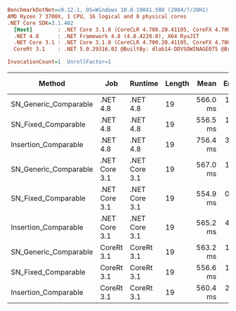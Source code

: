 ``` ini

BenchmarkDotNet=v0.12.1, OS=Windows 10.0.19041.508 (2004/?/20H1)
AMD Ryzen 7 3700X, 1 CPU, 16 logical and 8 physical cores
.NET Core SDK=3.1.402
  [Host]        : .NET Core 3.1.8 (CoreCLR 4.700.20.41105, CoreFX 4.700.20.41903), X64 RyuJIT
  .NET 4.8      : .NET Framework 4.8 (4.8.4220.0), X64 RyuJIT
  .NET Core 3.1 : .NET Core 3.1.8 (CoreCLR 4.700.20.41105, CoreFX 4.700.20.41903), X64 RyuJIT
  CoreRt 3.1    : .NET 5.0.29316.02 @BuiltBy: dlab14-DDVSOWINAGE075 @Branch: master @Commit: 40be8b7e2598b2ccb827fd90cd30c0e2d4496941, X64 AOT

InvocationCount=1  UnrollFactor=1  

```
|                Method |           Job |       Runtime | Length |     Mean |   Error |  StdDev | Gen 0 | Gen 1 | Gen 2 | Allocated |
|---------------------- |-------------- |-------------- |------- |---------:|--------:|--------:|------:|------:|------:|----------:|
| SN_Generic_Comparable |      .NET 4.8 |      .NET 4.8 |     19 | 566.0 ms | 1.71 ms | 1.60 ms |     - |     - |     - |         - |
|   SN_Fixed_Comparable |      .NET 4.8 |      .NET 4.8 |     19 | 556.5 ms | 1.64 ms | 1.54 ms |     - |     - |     - |         - |
|  Insertion_Comparable |      .NET 4.8 |      .NET 4.8 |     19 | 756.4 ms | 3.22 ms | 2.85 ms |     - |     - |     - |         - |
| SN_Generic_Comparable | .NET Core 3.1 | .NET Core 3.1 |     19 | 567.0 ms | 1.18 ms | 0.98 ms |     - |     - |     - |      48 B |
|   SN_Fixed_Comparable | .NET Core 3.1 | .NET Core 3.1 |     19 | 554.9 ms | 0.99 ms | 0.93 ms |     - |     - |     - |    1336 B |
|  Insertion_Comparable | .NET Core 3.1 | .NET Core 3.1 |     19 | 565.2 ms | 4.75 ms | 4.21 ms |     - |     - |     - |         - |
| SN_Generic_Comparable |    CoreRt 3.1 |    CoreRt 3.1 |     19 | 563.2 ms | 1.99 ms | 1.86 ms |     - |     - |     - |         - |
|   SN_Fixed_Comparable |    CoreRt 3.1 |    CoreRt 3.1 |     19 | 556.6 ms | 1.16 ms | 1.08 ms |     - |     - |     - |         - |
|  Insertion_Comparable |    CoreRt 3.1 |    CoreRt 3.1 |     19 | 560.4 ms | 2.62 ms | 2.45 ms |     - |     - |     - |         - |
